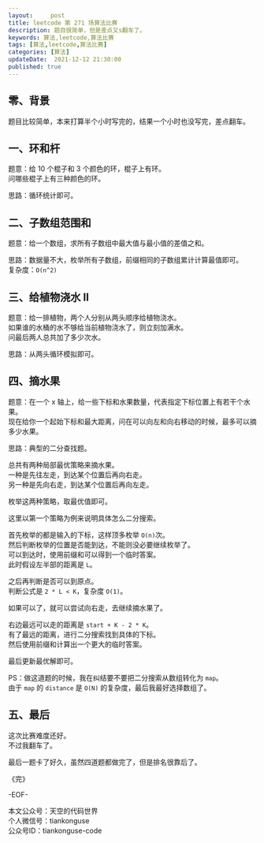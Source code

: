 ```yaml
---   
layout:     post  
title: leetcode 第 271 场算法比赛  
description: 题目很简单，但是差点又s翻车了。       
keywords: 算法,leetcode,算法比赛  
tags: [算法,leetcode,算法比赛]    
categories: [算法]  
updateDate:  2021-12-12 21:30:00  
published: true  
---  
```



## 零、背景  

题目比较简单，本来打算半个小时写完的，结果一个小时也没写完，差点翻车。  



## 一、环和杆  


题意：给 10 个棍子和 3 个颜色的环，棍子上有环。  
问哪些棍子上有三种颜色的环。  


思路：循环统计即可。  


## 二、子数组范围和  


题意：给一个数组，求所有子数组中最大值与最小值的差值之和。  


思路：数据量不大，枚举所有子数组，前缀相同的子数组累计计算最值即可。  
复杂度：`O(n^2)`  


## 三、给植物浇水 II  

题意：给一排植物，两个人分别从两头顺序给植物浇水。  
如果谁的水桶的水不够给当前植物浇水了，则立刻加满水。  
问最后两人总共加了多少次水。  


思路：从两头循环模拟即可。  


## 四、摘水果  


题意：在一个 x 轴上，给一些下标和水果数量，代表指定下标位置上有若干个水果。  
现在给你一个起始下标和最大距离，问在可以向左和向右移动的时候，最多可以摘多少水果。  



思路：典型的二分查找题。  


总共有两种局部最优策略来摘水果。  
一种是先往左走，到达某个位置后再向右走。  
另一种是先向右走，到达某个位置后再向左走。  


枚举这两种策略，取最优值即可。  


这里以第一个策略为例来说明具体怎么二分搜索。  


首先枚举的都是输入的下标，这样顶多枚举 `O(n)`次。  
然后判断枚举的位置是否能到达，不能则没必要继续枚举了。  
可以到达时，使用前缀和可以得到一个临时答案。  
此时假设左半部的距离是 `L`。  


之后再判断是否可以到原点。  
判断公式是 `2 * L < K`，复杂度 `O(1)`。  


如果可以了，就可以尝试向右走，去继续摘水果了。  


右边最远可以走的距离是 `start + K - 2 * K`。  
有了最远的距离，进行二分搜索找到具体的下标。  
然后使用前缀和计算出一个更大的临时答案。  


最后更新最优解即可。  


PS：做这道题的时候，我在纠结要不要把二分搜索从数组转化为 `map`。  
由于 `map` 的 `distance` 是 `O(N)` 的复杂度，最后我最好选择数组了。  



## 五、最后  


这次比赛难度还好。  
不过我翻车了。  


最后一题卡了好久，虽然四道题都做完了，但是排名很靠后了。  




《完》  


-EOF-  



本文公众号：天空的代码世界  
个人微信号：tiankonguse  
公众号ID：tiankonguse-code  
  

